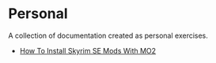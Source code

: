 # Personal  
A collection of documentation created as personal exercises.  

* [How To Install Skyrim SE Mods With MO2](./how_to_skyrim.md)
